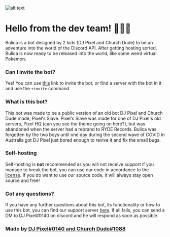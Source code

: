 ![alt text][logo]

[logo]: https://i.imgur.com/8XUp1QY.png "Bulica"

# Hello from the dev team! 👋🙋‍♂️

Bulica is a bot designed by 2 kids (DJ Pixel and Church Dude) to be an adventure into the world of the Discord API. After getting hosting sorted, Bulica is now ready to be released into the world, like some weird virtual Pokemon.


### Can I invite the bot?

Yes! You can use [this](https://discord.com/api/oauth2/authorize?client_id=772722250717331456&permissions=1979939943&scope=bot) link to invite the bot, or find a server with the bot in it and use the `+invite` command

### What is this bot?

This bot was made to be a public version of an old bot DJ Pixel and Church Dude made, Pixel's Slave. Pixel's Slave was made for one of DJ Pixel's old servers, Pixel HQ (can you see the theme going on here?), but was abandoned when the server had a rebrand to RYDE Records. Bulica was forgotten by the two boys until one day during the second wave of COVID in Australia got DJ Pixel just bored enough to revive it and fix the small bugs. 

### Self-hosting

Self-hosting is **not** recommended as you will not receive support if you manage to break the bot, you can use our code in accordance to the [license](https://github.com/Pixel-HQ-Bot-Development/bulica/blob/main/LICENSE). If you do want to use our source code, it will always stay open source and free!


### Got any questions?

If you have any further questions about this bot, its functionality or how to use this bot, you can find our support server [here](https://discord.gg/JE6kqwYsf9). If all fails, you can send a DM to DJ Pixel#0140 on discord and he will respond as soon as possible.


### Made by [DJ Pixel#0140 and Church Dude#1088](https://discord.com/invite/JE6kqwYsf9)
